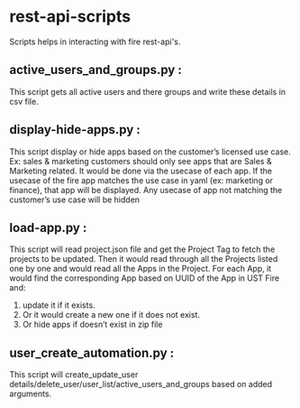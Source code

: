 
# rest-api-scripts

Scripts helps in interacting with fire rest-api's.

active_users_and_groups.py :
---------------------------
This script gets all active users and there groups and write these details in csv file.

display-hide-apps.py :
----------------------
This script display or hide apps based on the customer’s licensed use case. Ex: sales & marketing customers should only see apps that are Sales & Marketing related. It would be done via the usecase of each app.  If the usecase of the fire app matches the use case in yaml (ex: marketing or finance), that app will be displayed. Any usecase of app not matching the customer’s use case will be hidden

load-app.py :
-------------
This script will read project.json file and get the Project Tag to fetch the projects to be updated. Then it would read through all the Projects listed one by one and would read all the Apps in the Project. For each App, it would find the corresponding App based on UUID of the App in UST Fire and:
   1. update it if it exists. 
   2. Or it would create a new one if it does not exist. 
   3. Or hide apps if doesn’t exist in zip file


user_create_automation.py :
---------------------------
This script will  create_update_user details/delete_user/user_list/active_users_and_groups based on added arguments.
